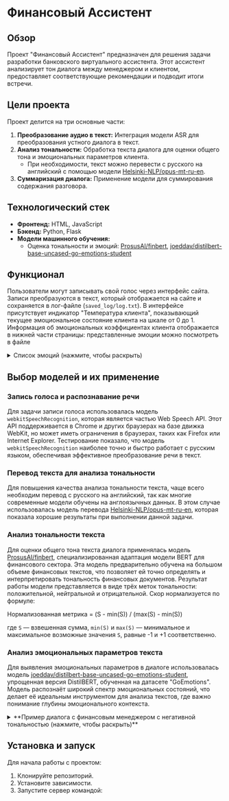 # Финансовый Ассистент

## Обзор
Проект "Финансовый Ассистент" предназначен для решения задачи разработки банковского виртуального ассистента. Этот ассистент анализирует тон диалога между менеджером и клиентом, предоставляет соответствующие рекомендации и подводит итоги встречи.

## Цели проекта
Проект делится на три основные части:
1. **Преобразование аудио в текст:** Интеграция модели ASR для преобразования устного диалога в текст.
2. **Анализ тональности:** Обработка текста диалога для оценки общего тона и эмоциональных параметров клиента.
   - При необходимости, текст можно перевести с русского на английский с помощью модели [Helsinki-NLP/opus-mt-ru-en](https://huggingface.co/Helsinki-NLP/opus-mt-ru-en).
3. **Суммаризация диалога:** Применение модели для суммирования содержания разговора.

## Технологический стек
- **Фронтенд:** HTML, JavaScript
- **Бэкенд:** Python, Flask
- **Модели машинного обучения:**
  - Оценка тональности и эмоций: [ProsusAI/finbert](https://huggingface.co/ProsusAI/finbert), [joeddav/distilbert-base-uncased-go-emotions-student](https://huggingface.co/joeddav/distilbert-base-uncased-go-emotions-student)

## Функционал
Пользователи могут записывать свой голос через интерфейс сайта. Записи преобразуются в текст, который отображается на сайте и сохраняется в лог-файле (`saved_log/log.txt`). В интерфейсе присутствует индикатор "Температура клиента", показывающий текущее эмоциональное состояние клиента на шкале от 0 до 1. Информация об эмоциональных коэффициентах клиента отображается в нижней части страницы: представленные эмоции можно посмотреть в файле <details>
<summary>Список эмоций (нажмите, чтобы раскрыть)</summary>

- восхищение
- развлечение
- гнев
- нудьга
- одобрение
- забота
- замешательство
- интерес
- притязание
- негативное отношение
- разочарование
- отвратение
- смущение
- восторг
- страх
- благодарность
- горе
- радость
- любовь
- нервозность
- оптимизм
- гордость
- осознание
- облегчение
- признак
- грусть
- удивление
- нейтралитет

</details>


## Выбор моделей и их применение

### Запись голоса и распознавание речи
Для задачи записи голоса использовалась модель `webkitSpeechRecognition`, которая является частью Web Speech API. Этот API поддерживается в Chrome и других браузерах на базе движка WebKit, но может иметь ограничения в браузерах, таких как Firefox или Internet Explorer. Тестирование показало, что модель `webkitSpeechRecognition` наиболее точно и быстро работает с русским языком, обеспечивая эффективное преобразование речи в текст.

### Перевод текста для анализа тональности
Для повышения качества анализа тональности текста, чаще всего необходим перевод с русского на английский, так как многие современные модели обучены на англоязычных данных. В этом случае использовалась модель перевода [Helsinki-NLP/opus-mt-ru-en](https://huggingface.co/Helsinki-NLP/opus-mt-ru-en), которая показала хорошие результаты при выполнении данной задачи.

### Анализ тональности текста
Для оценки общего тона текста диалога применялась модель [ProsusAI/finbert](https://huggingface.co/ProsusAI/finbert), специализированная адаптация модели BERT для финансового сектора. Эта модель предварительно обучена на большом объеме финансовых текстов, что позволяет ей точно определять и интерпретировать тональность финансовых документов. Результат работы модели представляется в виде трёх меток тональности: положительной, нейтральной и отрицательной. Скор нормализуется по формуле:
<p>Нормализованная метрика = (S - min(S)) / (max(S) - min(S))</p>
<p>где <code>S</code> — взвешенная сумма, <code>min(S)</code> и <code>max(S)</code> — минимальное и максимальное возможные значения <code>S</code>, равные -1 и +1 соответственно.</p>


### Анализ эмоциональных параметров текста
Для выявления эмоциональных параметров в диалоге использовалась модель [joeddav/distilbert-base-uncased-go-emotions-student](https://huggingface.co/joeddav/distilbert-base-uncased-go-emotions-student), упрощенная версия DistilBERT, обученная на датасете "GoEmotions". Модель распознаёт широкий спектр эмоциональных состояний, что делает её идеальным инструментом для анализа текстов, где важно понимание глубины эмоционального контекста.

<details>
<summary>**Пример диалога с финансовым менеджером с негативной тональностью (нажмите, чтобы раскрыть)**</summary>
   
**Клиент**: Здравствуйте, я хотел бы обсудить свои инвестиции с вами.

**Финансовый менеджер**: Здравствуйте. Конечно, давайте посмотрим на ваш портфель. О, у вас небольшие потери в последнее время.

**Клиент**: Да, я обеспокоен этим. Почему мои инвестиции идут вниз?

**Финансовый менеджер**: Ну, рынок несколько нестабильный в последнее время. Ваш портфель просто отражает общую тенденцию.

**Клиент**: Но я ожидал получить прибыль. Почему вы не предупредили меня о возможных рисках?

**Финансовый менеджер**: Мы всегда предупреждаем о рисках инвестирования. Вы должны были быть готовы к колебаниям на рынке.

**Клиент**: Но я доверял вам управлять моими деньгами. Почему вы не сделали лучших инвестиций?

**Финансовый менеджер**: Мы следим за вашим портфелем и делаем все возможное для его роста. Иногда рыночные условия просто не в нашу пользу.

**Клиент**: Это неприемлемо. Я ожидал большего от вас. Возможно, мне стоит найти другого финансового консультанта.

**Финансовый менеджер**: Если вы считаете, что это лучше для вас, то конечно можете сделать свой выбор. Но помните, что рыночные колебания нормальное явление, и инвестиции всегда связаны с риском.

**Показатели**:
**Температура клиента**: 0.26886869221925735

**Результаты по эмоциональным коэффициентам**:
**забота**: 0.09765517711639404
**замешательство**: 0.0975726842880249
**интерес**: 0.07371485978364944
**притязание**: 0.0799650028347969
**разочарование**: 0.07040069252252579
</details>

## Установка и запуск
Для начала работы с проектом:
1. Клонируйте репозиторий.
2. Установите зависимости.
3. Запустите сервер командой:


